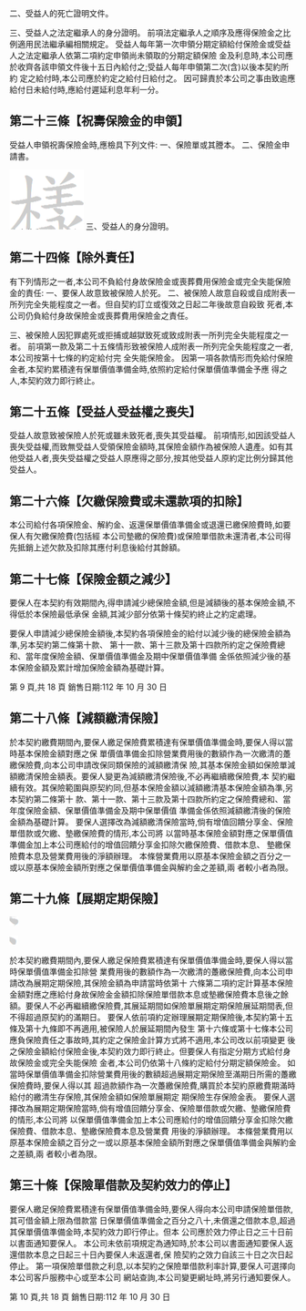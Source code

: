 二、受益人的死亡證明文件。

三、受益人之法定繼承人的身分證明。 前項法定繼承人之順序及應得保險金之比例適用民法繼承編相關規定。 受益人每年第一次申領分期定額給付保險金或受益人之法定繼承人依第二項約定申領尚未領取的分期定額保險 金及利息時,本公司應於收齊各該申領文件後十五日內給付之;受益人每年申領第二次(含)以後本契約所約 定之給付時,本公司應於約定之給付日給付之。 因可歸責於本公司之事由致逾應給付日未給付時,應給付遲延利息年利一分。

## 第二十三條【祝壽保險金的申領】

受益人申領祝壽保險金時,應檢具下列文件:
一、保險單或其謄本。 二、保險金申請書。

![0_image_0.png](0_image_0.png) 三、受益人的身分證明。

## 第二十四條【除外責任】

有下列情形之一者,本公司不負給付身故保險金或喪葬費用保險金或完全失能保險金的責任: 一、要保人故意致被保險人於死。 二、被保險人故意自殺或自成附表一所列完全失能程度之一者。但自契約訂立或復效之日起二年後故意自殺致 死者,本公司仍負給付身故保險金或喪葬費用保險金之責任。

三、被保險人因犯罪處死或拒捕或越獄致死或致成附表一所列完全失能程度之一者。 前項第一款及第二十五條情形致被保險人成附表一所列完全失能程度之一者,本公司按第十七條的約定給付完 全失能保險金。 因第一項各款情形而免給付保險金者,本契約累積達有保單價值準備金時,依照約定給付保單價值準備金予應 得之人,本契約效力即行終止。

## 第二十五條【受益人受益權之喪失】

受益人故意致被保險人於死或雖未致死者,喪失其受益權。 前項情形,如因該受益人喪失受益權,而致無受益人受領保險金額時,其保險金額作為被保險人遺產。如有其 他受益人者,喪失受益權之受益人原應得之部分,按其他受益人原約定比例分歸其他受益人。

## 第二十六條【欠繳保險費或未還款項的扣除】

本公司給付各項保險金、解約金、返還保單價值準備金或退還已繳保險費時,如要保人有欠繳保險費(包括經 本公司墊繳的保險費)或保險單借款未還清者,本公司得先抵銷上述欠款及扣除其應付利息後給付其餘額。

## 第二十七條【保險金額之減少】

要保人在本契約有效期間內,得申請減少總保險金額,但是減額後的基本保險金額,不得低於本保險最低承保 金額,其減少部分依第十條契約終止之約定處理。

要保人申請減少總保險金額後,本契約各項保險金的給付以減少後的總保險金額為準,另本契約第二條第十款、 第十一款、第十三款及第十四款所約定之保險費總和、當年度保險金額、保單價值準備金及期中保單價值準備 金係依照減少後的基本保險金額及累計增加保險金額為基礎計算。

第 9 頁,共 18 頁 銷售日期:112 年 10 月 30 日

## 第二十八條【減額繳清保險】

於本契約繳費期間內,要保人繳足保險費累積達有保單價值準備金時,要保人得以當時基本保險金額對應之保 單價值準備金扣除營業費用後的數額作為一次繳清的躉繳保險費,向本公司申請改保同類保險的減額繳清保 險,其基本保險金額如保險單減額繳清保險金額表。要保人變更為減額繳清保險後,不必再繼續繳保險費,本 契約繼續有效。其保險範圍與原契約同,但基本保險金額以減額繳清基本保險金額為準,另本契約第二條第十 款、第十一款、第十三款及第十四款所約定之保險費總和、當年度保險金額、保單價值準備金及期中保單價值 準備金係依照減額繳清後的保險金額為基礎計算。 要保人選擇改為減額繳清保險當時,倘有增值回饋分享金、保險單借款或欠繳、墊繳保險費的情形,本公司將 以當時基本保險金額對應之保單價值準備金加上本公司應給付的增值回饋分享金扣除欠繳保險費、借款本息、
墊繳保險費本息及營業費用後的淨額辦理。 本條營業費用以原基本保險金額之百分之一或以原基本保險金額所對應之保單價值準備金與解約金之差額,兩 者較小者為限。

## 第二十九條【展期定期保險】 

![1_Image_0.Png](1_Image_0.Png)

![1_Image_1.Png](1_Image_1.Png)

於本契約繳費期間內,要保人繳足保險費累積達有保單價值準備金時,要保人得以當時保單價值準備金扣除營 業費用後的數額作為一次繳清的躉繳保險費,向本公司申請改為展期定期保險,其保險金額為申請當時依第十 六條第二項約定計算基本保險金額對應之應給付身故保險金金額扣除保險單借款本息或墊繳保險費本息後之餘 額。要保人不必再繼續繳保險費,其展延期間如保險單展期定期保險展延期間表,但不得超過原契約的滿期日。 要保人依前項約定辦理展期定期保險後,本契約第十五條及第十九條即不再適用,被保險人於展延期間內發生 第十六條或第十七條本公司應負保險責任之事故時,其約定之保險金計算方式將不適用,本公司改以前項變更 後之保險金額給付保險金後,本契約效力即行終止。但要保人有指定分期方式給付身故保險金或完全失能保險 金者,本公司仍依第十八條約定給付分期定額保險金。 如當時保單價值準備金扣除營業費用後的數額超過展期定期保險至滿期日所需的躉繳保險費時,要保人得以其 超過款額作為一次躉繳保險費,購買於本契約原繳費期滿時給付的繳清生存保險,其保險金額如保險單展期定 期保險生存保險金表。 要保人選擇改為展期定期保險當時,倘有增值回饋分享金、保險單借款或欠繳、墊繳保險費的情形,本公司將 以保單價值準備金加上本公司應給付的增值回饋分享金扣除欠繳保險費、借款本息、墊繳保險費本息及營業費 用後的淨額辦理。 本條營業費用以原基本保險金額之百分之一或以原基本保險金額所對應之保單價值準備金與解約金之差額,兩 者較小者為限。

## 第三十條【保險單借款及契約效力的停止】

要保人繳足保險費累積達有保單價值準備金時,要保人得向本公司申請保險單借款,其可借金額上限為借款當 日保單價值準備金之百分之八十,未償還之借款本息,超過其保單價值準備金時,本契約效力即行停止。但本 公司應於效力停止日之三十日前以書面通知要保人。 本公司未依前項規定為通知時,於本公司以書面通知要保人返還借款本息之日起三十日內要保人未返還者,保 險契約之效力自該三十日之次日起停止。 第一項保險單借款之利息,以本契約之保險單借款利率計算,要保人可選擇向本公司客戶服務中心或至本公司 網站查詢,本公司變更網址時,將另行通知要保人。

第 10 頁,共 18 頁 銷售日期:112 年 10 月 30 日